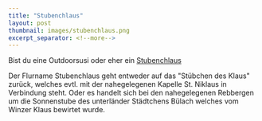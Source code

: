 ```yaml
---
title: "Stubenchlaus"
layout: post
thumbnail: images/stubenchlaus.png
excerpt_separator: <!--more-->
---
```


Bist du eine Outdoorsusi oder eher ein [Stubenchlaus](https://s.geo.admin.ch/pddvparya3gg)

Der Flurname Stubenchlaus geht entweder auf das "Stübchen des Klaus" zurück, welches evtl. mit der nahegelegenen Kapelle St. Niklaus in Verbindung steht. Oder es handelt sich bei den nahegelegenen Rebbergen um die Sonnenstube des unterländer Städtchens Bülach welches vom Winzer Klaus bewirtet wurde. 
<!--more-->

